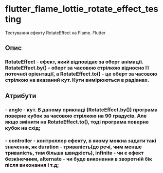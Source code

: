 # flutter_flame_lottie_rotate_effect_testing

Тестування ефекту RotateEffect на Flame. Flutter

## Опис

### RotateEffect - ефект, який відповідає за оберт анімації. RotateEffect.by() - оберт за часовою стрілкою відносно її поточної оріентації, а RotateEffect.to() - це оберт за часовою стрілкою на вказаний кут. Кути вимірюються в радіанах.

## Атрибути

### - angle - кут. В даному прикладі (RotateEffect.by()) програма поверне кубок за часовою стрілкою на 90 градусів. Але якщо змінити на RotateEffect.to(), тоді програма поверне кубок на схід;
### - controller - контроллер ефекту, в якому можна задати такі значення, як duration - тривалість(до речі, чим менше тривалість, тим більша швидкість), infinite - чи є ефект безкінечним, alternate - чи буде виконання в зворотній бік після виконання і т.д;
